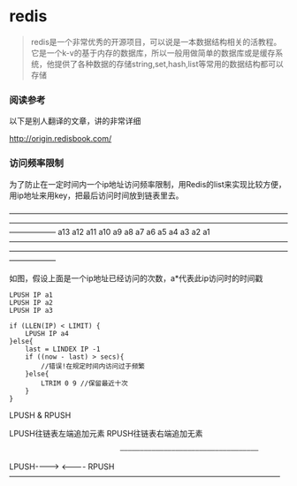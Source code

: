 # redis

> redis是一个非常优秀的开源项目，可以说是一本数据结构相关的活教程。它是一个k-v的基于内存的数据库，所以一般用做简单的数据库或是缓存系统，他提供了各种数据的存储string,set,hash,list等常用的数据结构都可以存储

### 阅读参考

以下是别人翻译的文章，讲的非常详细

http://origin.redisbook.com/

### 访问频率限制

为了防止在一定时间内一个ip地址访问频率限制，用Redis的list来实现比较方便，用ip地址来用key，把最后访问时间放到链表里去。


——————————————————————————————————————————————————————————————————————————————
a13    a12    a11    a10    a9    a8    a7    a6    a5    a4    a3    a2    a1
——————————————————————————————————————————————————————————————————————————————


如图，假设上面是一个ip地址已经访问的次数，a*代表此ip访问时的时间戳

```clang
LPUSH IP a1
LPUSH IP a2
LPUSH IP a3

if (LLEN(IP) < LIMIT) {
    LPUSH IP a4
}else{
    last = LINDEX IP -1
    if ((now - last) > secs){
        //错误!在规定时间内访问过于频繁
    }else{
        LTRIM 0 9 //保留最近十次
    }
}
```

LPUSH & RPUSH

LPUSH往链表左端追加元素
RPUSH往链表右端追加无素

                                ———————————————————————————————————
LPUSH---->                                                                              <---- RPUSH
                                ———————————————————————————————————



